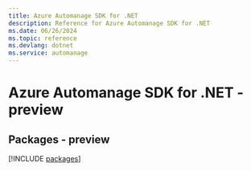 ```yaml
---
title: Azure Automanage SDK for .NET
description: Reference for Azure Automanage SDK for .NET
ms.date: 06/26/2024
ms.topic: reference
ms.devlang: dotnet
ms.service: automanage
---
```

# Azure Automanage SDK for .NET - preview
## Packages - preview
[!INCLUDE [packages](automanage-index.md)]